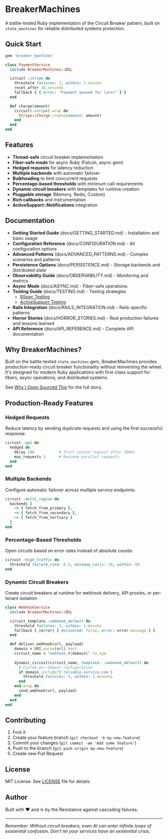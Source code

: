 # BreakerMachines

A battle-tested Ruby implementation of the Circuit Breaker pattern, built on `state_machines` for reliable distributed systems protection.

## Quick Start

```bash
gem 'breaker_machines'
```

```ruby
class PaymentService
  include BreakerMachines::DSL

  circuit :stripe do
    threshold failures: 3, within: 1.minute
    reset_after 30.seconds
    fallback { { error: "Payment queued for later" } }
  end

  def charge(amount)
    circuit(:stripe).wrap do
      Stripe::Charge.create(amount: amount)
    end
  end
end
```

## Features

- **Thread-safe** circuit breaker implementation
- **Fiber-safe mode** for async Ruby (Falcon, async gem)
- **Hedged requests** for latency reduction
- **Multiple backends** with automatic failover
- **Bulkheading** to limit concurrent requests
- **Percentage-based thresholds** with minimum call requirements
- **Dynamic circuit breakers** with templates for runtime creation
- **Pluggable storage** (Memory, Redis, Custom)
- **Rich callbacks** and instrumentation
- **ActiveSupport::Notifications** integration

## Documentation

- **Getting Started Guide** (docs/GETTING_STARTED.md) - Installation and basic usage
- **Configuration Reference** (docs/CONFIGURATION.md) - All configuration options
- **Advanced Patterns** (docs/ADVANCED_PATTERNS.md) - Complex scenarios and patterns
- **Persistence Options** (docs/PERSISTENCE.md) - Storage backends and distributed state
- **Observability Guide** (docs/OBSERVABILITY.md) - Monitoring and metrics
- **Async Mode** (docs/ASYNC.md) - Fiber-safe operations
- **Testing Guide** (docs/TESTING.md) - Testing strategies
  - [RSpec Testing](docs/TESTING_RSPEC.md)
  - [ActiveSupport Testing](docs/TESTING_ACTIVESUPPORT.md)
- **Rails Integration** (docs/RAILS_INTEGRATION.md) - Rails-specific patterns
- **Horror Stories** (docs/HORROR_STORIES.md) - Real production failures and lessons learned
- **API Reference** (docs/API_REFERENCE.md) - Complete API documentation

## Why BreakerMachines?

Built on the battle-tested `state_machines` gem, BreakerMachines provides production-ready circuit breaker functionality without reinventing the wheel. It's designed for modern Ruby applications with first-class support for fibers, async operations, and distributed systems.

See [Why I Open Sourced This](docs/WHY_OPEN_SOURCE.md) for the full story.

## Production-Ready Features

### Hedged Requests
Reduce latency by sending duplicate requests and using the first successful response:

```ruby
circuit :api do
  hedged do
    delay 100           # Start second request after 100ms
    max_requests 3      # Maximum parallel requests
  end
end
```

### Multiple Backends
Configure automatic failover across multiple service endpoints:

```ruby
circuit :multi_region do
  backends [
    -> { fetch_from_primary },
    -> { fetch_from_secondary },
    -> { fetch_from_tertiary }
  ]
end
```

### Percentage-Based Thresholds
Open circuits based on error rates instead of absolute counts:

```ruby
circuit :high_traffic do
  threshold failure_rate: 0.5, minimum_calls: 10, within: 60
end
```

### Dynamic Circuit Breakers
Create circuit breakers at runtime for webhook delivery, API proxies, or per-tenant isolation:

```ruby
class WebhookService
  include BreakerMachines::DSL

  circuit_template :webhook_default do
    threshold failures: 3, within: 1.minute
    fallback { |error| { delivered: false, error: error.message } }
  end

  def deliver_webhook(url, payload)
    domain = URI.parse(url).host
    circuit_name = "webhook_#{domain}".to_sym
    
    dynamic_circuit(circuit_name, template: :webhook_default) do
      # Custom per-domain configuration
      if domain.include?('reliable-service.com')
        threshold failures: 5, within: 2.minutes
      end
    end.wrap do
      send_webhook(url, payload)
    end
  end
end
```

## Contributing

1. Fork it
2. Create your feature branch (`git checkout -b my-new-feature`)
3. Commit your changes (`git commit -am 'Add some feature'`)
4. Push to the branch (`git push origin my-new-feature`)
5. Create new Pull Request

## License

MIT License. See [LICENSE](LICENSE) file for details.

## Author

Built with ❤️ and ☕ by the Resistance against cascading failures.

---

*Remember: Without circuit breakers, even AI can enter infinite loops of existential confusion. Don't let your services have an existential crisis.*